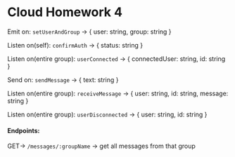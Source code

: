 # Cloud Homework 4
Emit on: `setUserAndGroup` -> { user: string, group: string }

Listen on(self): `confirmAuth` -> { status: string }

Listen on(entire group): `userConnected` -> { connectedUser: string, id: string }

Send on: `sendMessage` -> { text: string }

Listen on(entire group): `receiveMessage` -> { user: string, id: string, message: string }

Listen on(entire group): `userDisconnected` -> { user: string, id: string }

#### Endpoints:

GET-> `/messages/:groupName` -> get all messages from that group